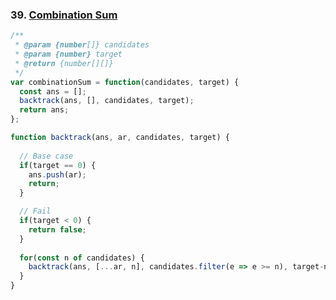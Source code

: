 ### 39. [Combination Sum](https://leetcode.com/problems/combination-sum/)
```javascript
/**
 * @param {number[]} candidates
 * @param {number} target
 * @return {number[][]}
 */
var combinationSum = function(candidates, target) {
  const ans = [];
  backtrack(ans, [], candidates, target);
  return ans;
};

function backtrack(ans, ar, candidates, target) {
  
  // Base case
  if(target == 0) {
    ans.push(ar);
    return;
  }

  // Fail
  if(target < 0) {
    return false;
  }
  
  for(const n of candidates) {
    backtrack(ans, [...ar, n], candidates.filter(e => e >= n), target-n);
  }
}
```

